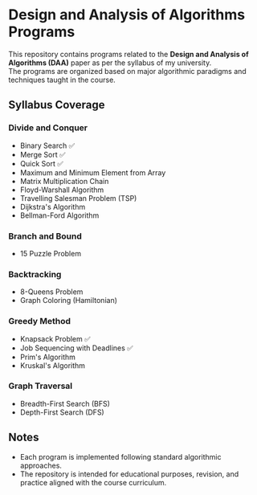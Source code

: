 # Design and Analysis of Algorithms Programs

This repository contains programs related to the **Design and Analysis of Algorithms (DAA)** paper as per the syllabus of my university.  
The programs are organized based on major algorithmic paradigms and techniques taught in the course.

## Syllabus Coverage

### Divide and Conquer
- Binary Search ✅
- Merge Sort    ✅
- Quick Sort    ✅
- Maximum and Minimum Element from Array
- Matrix Multiplication Chain
- Floyd-Warshall Algorithm
- Travelling Salesman Problem (TSP)
- Dijkstra's Algorithm
- Bellman-Ford Algorithm

### Branch and Bound
- 15 Puzzle Problem

### Backtracking
- 8-Queens Problem
- Graph Coloring (Hamiltonian)

### Greedy Method
- Knapsack Problem  ✅
- Job Sequencing with Deadlines ✅
- Prim's Algorithm
- Kruskal's Algorithm

### Graph Traversal
- Breadth-First Search (BFS)
- Depth-First Search (DFS)

## Notes
- Each program is implemented following standard algorithmic approaches.
- The repository is intended for educational purposes, revision, and practice aligned with the course curriculum.
